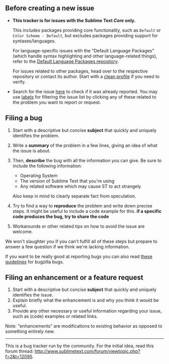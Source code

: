 ## Before creating a new issue

*   **This tracker is for issues with the Sublime Text *Core* only.**

    This includes packages providing core functionality, such as `Default` or `Color Scheme - Default`, but excludes packages providing support for syntaxes/languages.

    For language-specific issues with the "Default Language Packages" (which handle syntax highlighting and other language-related things), refer to the [Default Language Packages repository](https://github.com/sublimehq/Packages).

    For issues related to other packages, head over to the respective repository or contact its author.
    Start with a [clean profile](http://www.sublimetext.com/docs/revert.html) if you need to verify.

*   Search for the issue [here](https://github.com/sublimehq/sublime_text/issues) to check if it was already reported.
    You may use [labels](https://github.com/sublimehq/sublime_text/labels) for filtering the issue list by clicking any of these related to the problem you want to report or request.


## Filing a bug

1.  Start with a descriptive but concise **subject** that quickly and uniquely identifies the problem.  
1.  Write a **summary** of the problem in a few lines, giving an idea of what the issue is about.
1.  Then, **describe** the bug with all the information you can give.
    Be sure to include the following information:
    * Operating System
    * The version of Sublime Text that you're using
    * Any related software which may cause ST to act strangely

    Also keep in mind to clearly separate fact from speculation.
1.  Try to find a way to **reproduce** the problem and write down precise steps. It might be useful to include a code example for this. **if a specific code produces the bug, try to share the code**
1.  Workarounds or other related tips on how to avoid the issue are welcome.

We won't slaughter you if you can't fulfill all of these steps but prepare to answer a few question if we think we're lacking information.

If you want to be really good at reporting bugs you can also read [these guidelines](https://bugzilla.mozilla.org/page.cgi?id=bug-writing.html) for bugzilla bugs.


## Filing an enhancement or a feature request

1.  Start with a descriptive but concise **subject** that quickly and uniquely identifies the issue.
1.  Explain briefly what the enhancement is and why you think it would be useful.
1.  Provide any other necessary or useful information regarding your issue, such as (code) examples or related links.

Note: "enhancements" are modifications to existing behavior as opposed to something entirely new.

---

This is a bug tracker run by the community. For the initial idea, read this forum thread: http://www.sublimetext.com/forum/viewtopic.php?f=2&t=12095.
